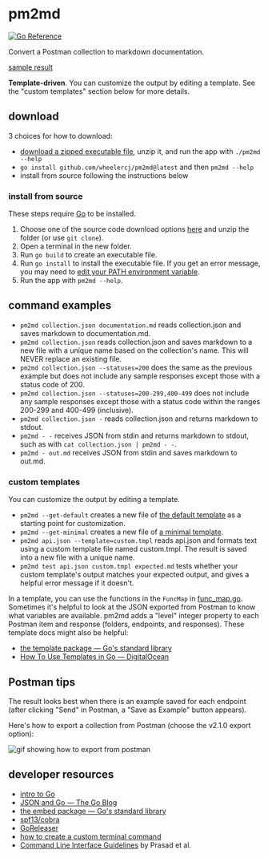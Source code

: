 # pm2md

[![Go Reference](https://pkg.go.dev/badge/github.com/wheelercj/pm2md.svg)](https://pkg.go.dev/github.com/wheelercj/pm2md)

Convert a Postman collection to markdown documentation.

[sample result](samples/calendar-API-v1.md)

**Template-driven**. You can customize the output by editing a template. See the "custom templates" section below for more details.

## download

3 choices for how to download:

* [download a zipped executable file](https://github.com/wheelercj/pm2md/releases), unzip it, and run the app with `./pm2md --help`
* `go install github.com/wheelercj/pm2md@latest` and then `pm2md --help`
* install from source following the instructions below

### install from source

These steps require [Go](https://go.dev/) to be installed.

1. Choose one of the source code download options [here](https://github.com/wheelercj/pm2md/releases) and unzip the folder (or use `git clone`).
2. Open a terminal in the new folder.
3. Run `go build` to create an executable file.
4. Run `go install` to install the executable file. If you get an error message, you may need to [edit your PATH environment variable](https://go.dev/doc/tutorial/compile-install).
5. Run the app with `pm2md --help`.

## command examples

* `pm2md collection.json documentation.md` reads collection.json and saves markdown to documentation.md.
* `pm2md collection.json` reads collection.json and saves markdown to a new file with a unique name based on the collection's name. This will NEVER replace an existing file.
* `pm2md collection.json --statuses=200` does the same as the previous example but does not include any sample responses except those with a status code of 200.
* `pm2md collection.json --statuses=200-299,400-499` does not include any sample responses except those with a status code within the ranges 200-299 and 400-499 (inclusive).
* `pm2md collection.json -` reads collection.json and returns markdown to stdout.
* `pm2md - -` receives JSON from stdin and returns markdown to stdout, such as with `cat collection.json | pm2md - -`.
* `pm2md - out.md` receives JSON from stdin and saves markdown to out.md.

### custom templates

You can customize the output by editing a template.

* `pm2md --get-default` creates a new file of [the default template](cmd/default.tmpl) as a starting point for customization.
* `pm2md --get-minimal` creates a new file of [a minimal template](cmd/minimal.tmpl).
* `pm2md api.json --template=custom.tmpl` reads api.json and formats text using a custom template file named custom.tmpl. The result is saved into a new file with a unique name.
* `pm2md test api.json custom.tmpl expected.md` tests whether your custom template's output matches your expected output, and gives a helpful error message if it doesn't.

In a template, you can use the functions in the `FuncMap` in [func_map.go](cmd/func_map.go). Sometimes it's helpful to look at the JSON exported from Postman to know what variables are available. pm2md adds a "level" integer property to each Postman item and response (folders, endpoints, and responses). These template docs might also be helpful:

* [the template package — Go's standard library](https://pkg.go.dev/text/template)
* [How To Use Templates in Go — DigitalOcean](https://www.digitalocean.com/community/tutorials/how-to-use-templates-in-go#step-4-writing-a-template)

## Postman tips

The result looks best when there is an example saved for each endpoint (after clicking "Send" in Postman, a "Save as Example" button appears).

Here's how to export a collection from Postman (choose the v2.1.0 export option):

![gif showing how to export from postman](https://media.giphy.com/media/v1.Y2lkPTc5MGI3NjExYzFnb2JicjN6czk3dTJqcjg5Zm1yMjVtOXZ4cGVzd2d6YjFuYm5tdyZlcD12MV9pbnRlcm5hbF9naWZfYnlfaWQmY3Q9Zw/1xp8s0yXApAYtF1c1q/giphy.gif)

## developer resources

* [intro to Go](https://wheelercj.github.io/notes/pages/20221122173910.html)
* [JSON and Go — The Go Blog](https://go.dev/blog/json)
* [the embed package — Go's standard library](https://pkg.go.dev/embed)
* [spf13/cobra](https://github.com/spf13/cobra)
* [GoReleaser](https://goreleaser.com/)
* [how to create a custom terminal command](https://wheelercj.github.io/notes/pages/20220320181252.html)
* [Command Line Interface Guidelines](https://clig.dev/) by Prasad et al.
